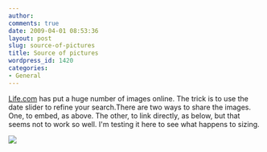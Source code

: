 ```yaml
---
author:
comments: true
date: 2009-04-01 08:53:36
layout: post
slug: source-of-pictures
title: Source of pictures
wordpress_id: 1420
categories:
- General
---
```


[Life.com](http://www.life.com/) has put a huge number of images online. The trick is to use the date slider to refine your search.There are two ways to share the images. One, to embed, as above. The other, to link directly, as below, but that seems not to work so well. I'm testing it here to see what happens to sizing.

![](http://www.life.com/image/83780801/in-gallery/)

